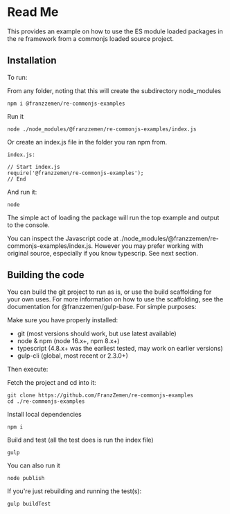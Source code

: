 # Read Me

This provides an example on how to use the ES module loaded packages in the re framework from a commonjs loaded source 
project.

## Installation

To run:

From any folder, noting that this will create the subdirectory node_modules

    npm i @franzzemen/re-commonjs-examples

Run it

    node ./node_modules/@franzzemen/re-commonjs-examples/index.js

Or create an index.js file in the folder you ran npm from.

    index.js:

    // Start index.js
    require('@franzzemen/re-commonjs-examples');
    // End

And run it:

    node

The simple act of loading the package will run the top example and output to the console.
    
You can inspect the Javascript code at ./node_modules/@franzzemen/re-commonjs-examples/index.js.  However you may prefer
working with original source, especially if you know typescrip.  See next section.

## Building the code

You can build the git project to run as is, or use the build scaffolding for your own uses.  For more information on 
how to use the scaffolding, see the documentation for @franzzemen/gulp-base.  For simple purposes:

Make sure you have properly installed:
- git (most versions should work, but use latest available)
- node & npm (node 16.x+, npm 8.x+)
- typescript (4.8.x+ was the earliest tested, may work on earlier versions)
- gulp-cli (global, most recent or 2.3.0+)

Then execute:

Fetch the project and cd into it:

    git clone https://github.com/FranzZemen/re-commonjs-examples
    cd ./re-commonjs-examples
    
Install local dependencies

    npm i

Build and test (all the test does is run the index file)    

    gulp

You can also run it

    node publish 

If you're just rebuilding and running the test(s):

    gulp buildTest
